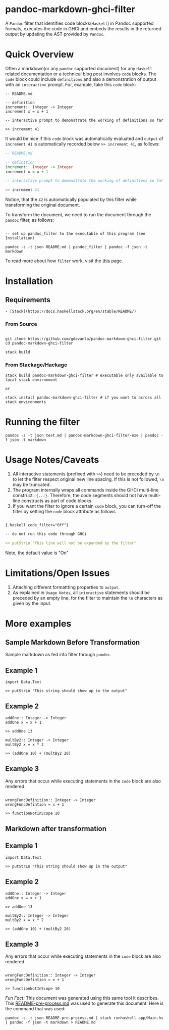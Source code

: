 # pandoc-markdown-ghci-filter

A `Pandoc` filter that identifies code blocks(`Haskell`) in Pandoc supported formats, executes the code in GHCI and embeds the results in the returned output by updating the AST provided by `Pandoc`.

# Quick Overview

Often a markdown(or any `pandoc` supported document) for any `Haskell` related documentation or a technical blog post involves `code` blocks. The `code` block could include `definitions` and also a demonstration of output with an `interactive` prompt. For, example, take this `code` block:

``` {.haskell code-filter=Off}
-- README.md

-- definition
increment:: Integer -> Integer
increment x = x + 1

-- interactive prompt to demonstrate the working of definitions so far

>> increment 41
```

It would be nice if this `code` block was automatically evaluated and `output` of `increment 41` is automatically recorded below `>> increment 41`, as follows:

``` haskell
-- README.md

-- definition
increment:: Integer -> Integer
increment x = x + 1

-- interactive prompt to demonstrate the working of definitions so far

>> increment 41
```

Notice, that the `42` is automatically populated by this filter while transforming the original document.

To transform the document, we need to run the document through the `pandoc` filter, as follows:

``` shell

-- set up pandoc_filter to the executable of this program (see Installation)

pandoc -s -t json README.md | pandoc_filter | pandoc -f json -t markdown

```

To read more about how `filter` work, visit the [this](https://pandoc.org/filters.html) page.

# Installation

## Requirements

    - [Stack](https://docs.haskellstack.org/en/stable/README/)


### From Source
``` shell

git clone https://github.com/gdevanla/pandoc-markdown-ghci-filter.git
cd pandoc-markdown-ghci-filter

stack build

```

### From Stackage/Hackage

``` shell
stack build pandoc-markdown-ghci-filter # executable only available to local stack environment

or

stack install pandoc-markdown-ghci-filter # if you want to across all stack environments

```

# Running the filter

``` shell
pandoc -s -t json test.md | pandoc-markdown-ghci-filter-exe | pandoc -f json -t markdown
```

# Usage Notes/Caveats

1. All interactive statements (prefixed with `>>`) need to be preceded by `\n` to let the filter respect original new line spacing. If this is not followed, `\n` may be truncated.
2. The program internally wraps all commands inside the GHCi multi-line construct `:{..:}`. Therefore, the code segments should not have multi-line constructs as part of code blocks.
3. If you want the filter to ignore a certain `code` block, you can turn-off the filter by setting the `code` block attribute as follows


``` markdown

{.haskell code_filter="Off"}

-- do not run this code through GHCi

>> putStrLn "This line will not be expanded by the filter"
```

Note, the default value is "On"

# Limitations/Open Issues

1. Attaching different formattting properties to `output`.
2. As explained in `Usage Notes`, all `interactive` statements should be preceded by an empty line, for the filter to maintain the `\n` characters as given by the input.

# More examples

## Sample Markdown Before Transformation

Sample markdown as fed into filter through `pandoc`.

## Example 1

``` {.haskell code-filter=Off}
import Data.Text

>> putStrLn "This string should show up in the output"

```
## Example 2

``` {.haskell code-filter=Off}
addOne:: Integer -> Integer
addOne x = x + 1

>> addOne 13

multBy2:: Integer -> Integer
multBy2 x = x * 2

>> (addOne 10) + (multBy2 20)
```

## Example 3

Any errors that occur while executing statements in the `code` block are also rendered.

``` {.haskell code-filter=Off}

wrongFuncDefinition:: Integer -> Integer
wrongFuncDefintion = x + 1

>> functionNotInScope 10
```


## Markdown after transformation

## Example 1

``` {.haskell code-filter=On}
import Data.Text

>> putStrLn "This string should show up in the output"

```
## Example 2

``` {.haskell code-filter=On}
addOne:: Integer -> Integer
addOne x = x + 1

>> addOne 13

multBy2:: Integer -> Integer
multBy2 x = x * 2

>> (addOne 10) + (multBy2 20)
```

## Example 3

Any errors that occur while executing statements in the `code` block are also rendered.

``` {.haskell code-filter=On}

wrongFuncDefinition:: Integer -> Integer
wrongFuncDefintion = x + 1

>> functionNotInScope 10
```


*Fun Fact:* This document was generated using this same tool it describes. This [README-pre-process.md](https://github.com/gdevanla/pandoc-markdown-ghci-filter/blob/master/README-pre-process.md) was used to generate this document. Here is the command that was used:

``` shell
pandoc -s -t json README-pre-process.md | stack runhaskell app/Main.hs | pandoc -f json -t markdown > README.md
```

